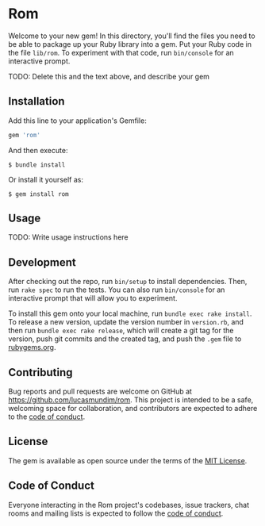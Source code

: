 # Rom

Welcome to your new gem! In this directory, you'll find the files you need to be able to package up your Ruby library into a gem. Put your Ruby code in the file `lib/rom`. To experiment with that code, run `bin/console` for an interactive prompt.

TODO: Delete this and the text above, and describe your gem

## Installation

Add this line to your application's Gemfile:

```ruby
gem 'rom'
```

And then execute:

    $ bundle install

Or install it yourself as:

    $ gem install rom

## Usage

TODO: Write usage instructions here

## Development

After checking out the repo, run `bin/setup` to install dependencies. Then, run `rake spec` to run the tests. You can also run `bin/console` for an interactive prompt that will allow you to experiment.

To install this gem onto your local machine, run `bundle exec rake install`. To release a new version, update the version number in `version.rb`, and then run `bundle exec rake release`, which will create a git tag for the version, push git commits and the created tag, and push the `.gem` file to [rubygems.org](https://rubygems.org).

## Contributing

Bug reports and pull requests are welcome on GitHub at https://github.com/lucasmundim/rom. This project is intended to be a safe, welcoming space for collaboration, and contributors are expected to adhere to the [code of conduct](https://github.com/lucasmundim/rom/blob/master/CODE_OF_CONDUCT.md).

## License

The gem is available as open source under the terms of the [MIT License](https://opensource.org/licenses/MIT).

## Code of Conduct

Everyone interacting in the Rom project's codebases, issue trackers, chat rooms and mailing lists is expected to follow the [code of conduct](https://github.com/lucasmundim/rom/blob/master/CODE_OF_CONDUCT.md).
